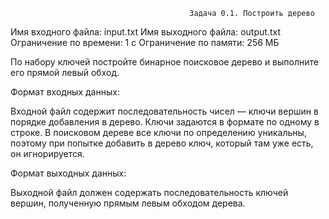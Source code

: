                                             Задача 0.1. Построить дерево
Имя входного файла: input.txt
Имя выходного файла: output.txt
Ограничение по времени: 1 с
Ограничение по памяти: 256 МБ

По набору ключей постройте бинарное поисковое дерево и выполните его прямой левый обход.

Формат входных данных:

Входной файл содержит последовательность чисел — ключи вершин в порядке добавления в дерево. Ключи задаются в формате по одному в строке.
В поисковом дереве все ключи по определению уникальны, поэтому при попытке добавить в дерево ключ, который там уже есть, он игнорируется.

Формат выходных данных:

Выходной файл должен содержать последовательность ключей вершин, полученную прямым левым обходом дерева.